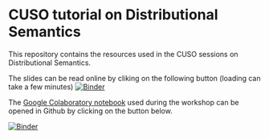 # CUSO tutorial on Distributional Semantics

This repository contains the resources used in the CUSO sessions on Distributional Semantics.

The slides can be read online by cliking on the following button (loading can take a few minutes) [![Binder](https://mybinder.org/badge.svg)](https://mybinder.org/v2/gh/mwauquier/CUSO_dsm_tutorial/main?filepath=Supports%2FCUSO_semDis_diapos.ipynb)

The [Google Colaboratory notebook](https://colab.research.google.com/drive/11SbV3IZ-9shfg95mHP9Oa19M3jboFI6L?usp=sharing) used during the workshop can be opened in Github by clicking on the button below.

[![Binder](https://mybinder.org/badge.svg)](https://mybinder.org/v2/gh/mwauquier/CUSO_dsm_tutorial/main?filepath=CUSO_sem_distrib.ipynb)
